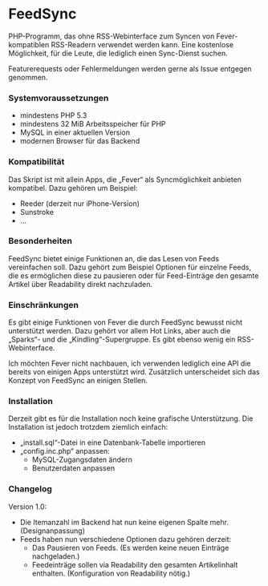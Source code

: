 FeedSync
========

PHP-Programm, das ohne RSS-Webinterface zum Syncen von Fever-kompatiblen RSS-Readern verwendet werden kann. Eine kostenlose Möglichkeit, für die Leute, die lediglich einen Sync-Dienst suchen.

Featurerequests oder Fehlermeldungen werden gerne als Issue entgegen genommen.

### Systemvoraussetzungen

- mindestens PHP 5.3
- mindestens 32 MiB Arbeitsspeicher für PHP
- MySQL in einer aktuellen Version
- modernen Browser für das Backend

### Kompatibilität
Das Skript ist mit allein Apps, die „Fever“ als Syncmöglichkeit anbieten kompatibel. Dazu gehören um Beispiel:

- Reeder (derzeit nur iPhone-Version)
- Sunstroke
- …

### Besonderheiten
FeedSync bietet einige Funktionen an, die das Lesen von Feeds vereinfachen soll. Dazu gehört zum Beispiel Optionen für einzelne Feeds, die es ermöglichen diese zu pausieren oder für Feed-Einträge den gesamte Artikel über Readability direkt nachzuladen.


### Einschränkungen
Es gibt einige Funktionen von Fever die durch FeedSync bewusst nicht unterstützt werden. Dazu gehört vor allem Hot Links, aber auch die „Sparks“- und die „Kindling“-Supergruppe. Es gibt ebenso wenig ein RSS-Webinterface.

Ich möchten Fever nicht nachbauen, ich verwenden lediglich eine API die bereits von einigen Apps unterstützt wird. Zusätzlich unterscheidet sich das Konzept von FeedSync an einigen Stellen.

### Installation
Derzeit gibt es für die Installation noch keine grafische Unterstützung. Die Installation ist jedoch trotzdem ziemlich einfach:

- „install.sql“-Datei in eine Datenbank-Tabelle importieren
- „config.inc.php“ anpassen:
	- MySQL-Zugangsdaten ändern
	- Benutzerdaten anpassen
	
### Changelog
Version 1.0:

- Die Itemanzahl im Backend hat nun keine eigenen Spalte mehr. (Designanpassung)
- Feeds haben nun verschiedene Optionen dazu gehören derzeit:
	- Das Pausieren von Feeds. (Es werden keine neuen Einträge nachgeladen.)
	- Feedeinträge sollen via Readability den gesamten Artikelinhalt enthalten. (Konfiguration von Readability nötig.)
